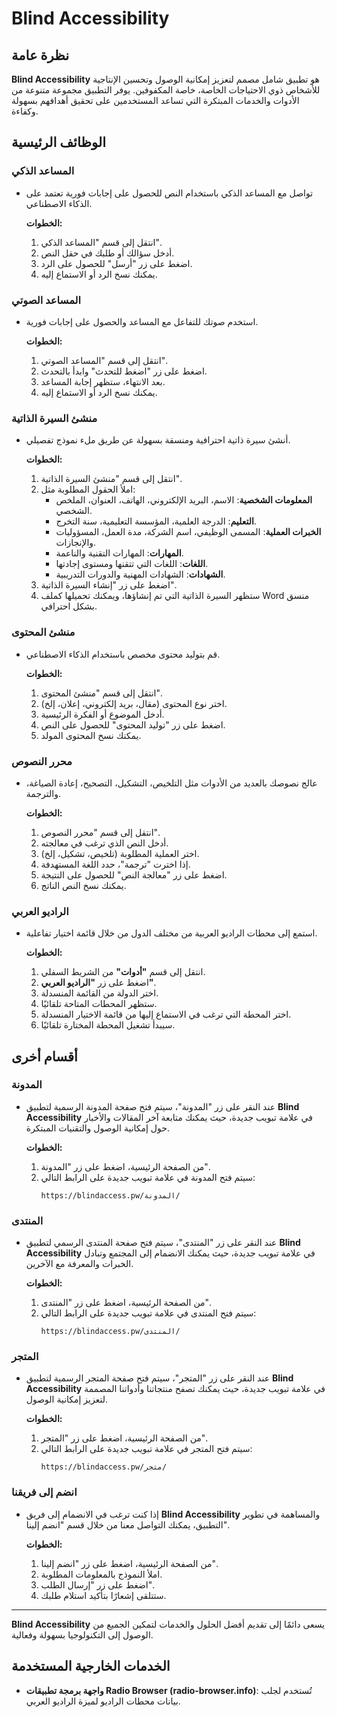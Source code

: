 # Blind Accessibility

## نظرة عامة

**Blind Accessibility** هو تطبيق شامل مصمم لتعزيز إمكانية الوصول وتحسين الإنتاجية للأشخاص ذوي الاحتياجات الخاصة، خاصة المكفوفين. يوفر التطبيق مجموعة متنوعة من الأدوات والخدمات المبتكرة التي تساعد المستخدمين على تحقيق أهدافهم بسهولة وكفاءة.

## الوظائف الرئيسية

### المساعد الذكي

- تواصل مع المساعد الذكي باستخدام النص للحصول على إجابات فورية تعتمد على الذكاء الاصطناعي.

  **الخطوات:**
  1. انتقل إلى قسم "المساعد الذكي".
  2. أدخل سؤالك أو طلبك في حقل النص.
  3. اضغط على زر "أرسل" للحصول على الرد.
  4. يمكنك نسخ الرد أو الاستماع إليه.

### المساعد الصوتي

- استخدم صوتك للتفاعل مع المساعد والحصول على إجابات فورية.

  **الخطوات:**
  1. انتقل إلى قسم "المساعد الصوتي".
  2. اضغط على زر "اضغط للتحدث" وابدأ بالتحدث.
  3. بعد الانتهاء، ستظهر إجابة المساعد.
  4. يمكنك نسخ الرد أو الاستماع إليه.

### منشئ السيرة الذاتية

- أنشئ سيرة ذاتية احترافية ومنسقة بسهولة عن طريق ملء نموذج تفصيلي.

  **الخطوات:**
  1. انتقل إلى قسم "منشئ السيرة الذاتية".
  2. املأ الحقول المطلوبة مثل:
     - **المعلومات الشخصية**: الاسم، البريد الإلكتروني، الهاتف، العنوان، الملخص الشخصي.
     - **التعليم**: الدرجة العلمية، المؤسسة التعليمية، سنة التخرج.
     - **الخبرات العملية**: المسمى الوظيفي، اسم الشركة، مدة العمل، المسؤوليات والإنجازات.
     - **المهارات**: المهارات التقنية والناعمة.
     - **اللغات**: اللغات التي تتقنها ومستوى إجادتها.
     - **الشهادات**: الشهادات المهنية والدورات التدريبية.
  3. اضغط على زر "إنشاء السيرة الذاتية".
  4. ستظهر السيرة الذاتية التي تم إنشاؤها، ويمكنك تحميلها كملف Word منسق بشكل احترافي.

### منشئ المحتوى

- قم بتوليد محتوى مخصص باستخدام الذكاء الاصطناعي.

  **الخطوات:**
  1. انتقل إلى قسم "منشئ المحتوى".
  2. اختر نوع المحتوى (مقال، بريد إلكتروني، إعلان، إلخ).
  3. أدخل الموضوع أو الفكرة الرئيسية.
  4. اضغط على زر "توليد المحتوى" للحصول على النص.
  5. يمكنك نسخ المحتوى المولد.

### محرر النصوص

- عالج نصوصك بالعديد من الأدوات مثل التلخيص، التشكيل، التصحيح، إعادة الصياغة، والترجمة.

  **الخطوات:**
  1. انتقل إلى قسم "محرر النصوص".
  2. أدخل النص الذي ترغب في معالجته.
  3. اختر العملية المطلوبة (تلخيص، تشكيل، إلخ).
  4. إذا اخترت "ترجمة"، حدد اللغة المستهدفة.
  5. اضغط على زر "معالجة النص" للحصول على النتيجة.
  6. يمكنك نسخ النص الناتج.

### الراديو العربي

- استمع إلى محطات الراديو العربية من مختلف الدول من خلال قائمة اختيار تفاعلية.

  **الخطوات:**
  1. انتقل إلى قسم **"أدوات"** من الشريط السفلي.
  2. اضغط على زر **"الراديو العربي"**.
  3. اختر الدولة من القائمة المنسدلة.
  4. ستظهر المحطات المتاحة تلقائيًا.
  5. اختر المحطة التي ترغب في الاستماع إليها من قائمة الاختيار المنسدلة.
  6. سيبدأ تشغيل المحطة المختارة تلقائيًا.

## أقسام أخرى

### المدونة

- عند النقر على زر "المدونة"، سيتم فتح صفحة المدونة الرسمية لتطبيق **Blind Accessibility** في علامة تبويب جديدة، حيث يمكنك متابعة آخر المقالات والأخبار حول إمكانية الوصول والتقنيات المبتكرة.

  **الخطوات:**
  1. من الصفحة الرئيسية، اضغط على زر "المدونة".
  2. سيتم فتح المدونة في علامة تبويب جديدة على الرابط التالي:
     ```
     https://blindaccess.pw/المدونة/
     ```

### المنتدى

- عند النقر على زر "المنتدى"، سيتم فتح صفحة المنتدى الرسمي لتطبيق **Blind Accessibility** في علامة تبويب جديدة، حيث يمكنك الانضمام إلى المجتمع وتبادل الخبرات والمعرفة مع الآخرين.

  **الخطوات:**
  1. من الصفحة الرئيسية، اضغط على زر "المنتدى".
  2. سيتم فتح المنتدى في علامة تبويب جديدة على الرابط التالي:
     ```
     https://blindaccess.pw/المنتدى/
     ```

### المتجر

- عند النقر على زر "المتجر"، سيتم فتح صفحة المتجر الرسمية لتطبيق **Blind Accessibility** في علامة تبويب جديدة، حيث يمكنك تصفح منتجاتنا وأدواتنا المصممة لتعزيز إمكانية الوصول.

  **الخطوات:**
  1. من الصفحة الرئيسية، اضغط على زر "المتجر".
  2. سيتم فتح المتجر في علامة تبويب جديدة على الرابط التالي:
     ```
     https://blindaccess.pw/متجر/
     ```

### انضم إلى فريقنا

- إذا كنت ترغب في الانضمام إلى فريق **Blind Accessibility** والمساهمة في تطوير التطبيق، يمكنك التواصل معنا من خلال قسم "انضم إلينا".

  **الخطوات:**
  1. من الصفحة الرئيسية، اضغط على زر "انضم إلينا".
  2. املأ النموذج بالمعلومات المطلوبة.
  3. اضغط على زر "إرسال الطلب".
  4. ستتلقى إشعارًا بتأكيد استلام طلبك.

---

**Blind Accessibility** يسعى دائمًا إلى تقديم أفضل الحلول والخدمات لتمكين الجميع من الوصول إلى التكنولوجيا بسهولة وفعالية.

## الخدمات الخارجية المستخدمة

- **واجهة برمجة تطبيقات Radio Browser (radio-browser.info)**: تُستخدم لجلب بيانات محطات الراديو لميزة الراديو العربي.
